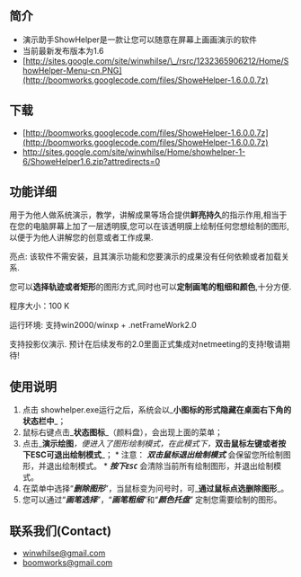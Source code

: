 ## 简介 ##

  * 演示助手ShowHelper是一款让您可以随意在屏幕上画画演示的软件
  * 当前最新发布版本为1.6
  * [http://sites.google.com/site/winwhilse/\_/rsrc/1232365906212/Home/ShowHelper-Menu-cn.PNG](http://boomworks.googlecode.com/files/ShoweHelper-1.6.0.0.7z)

## 下载 ##
  * [http://boomworks.googlecode.com/files/ShoweHelper-1.6.0.0.7z](http://boomworks.googlecode.com/files/ShoweHelper-1.6.0.0.7z)
  * http://sites.google.com/site/winwhilse/Home/showhelper-1-6/ShoweHelper1.6.zip?attredirects=0

## 功能详细 ##

用于为他人做系统演示，教学，讲解成果等场合提供**鲜亮持久**的指示作用,相当于在您的电脑屏幕上加了一层透明膜,您可以在该透明膜上绘制任何您想绘制的图形,以便于为他人讲解您的创意或者工作成果.

亮点: 该软件不需安装，且其演示功能和您要演示的成果没有任何依赖或者加载关系.

您可以**选择轨迹或者矩形**的图形方式,同时也可以**定制画笔的粗细和颜色**,十分方便.

程序大小：100 K

运行环境: 支持win2000/winxp  + .netFrameWork2.0

支持投影仪演示. 预计在后续发布的2.0里面正式集成对netmeeting的支持!敬请期待!

## 使用说明 ##

  1. 点击 showhelper.exe运行之后，系统会以_**小图标的形式隐藏在桌面右下角的状态栏中**_；
  1. 鼠标右键点击_**状态图标**_（颜料盘），会出现上面的菜单；
  1. 点击_**演示绘图**_，便进入了图形绘制模式，在此模式下，_**双击鼠标左键或者按下ESC可退出绘制模式**_；
    * 注意： _**双击鼠标退出绘制模式**_   会保留您所绘制图形，并退出绘制模式。
    * _**按下`ESC`**_   会清除当前所有绘制图形，并退出绘制模式。
  1. 在菜单中选择“_**删除图形**_”，当鼠标变为问号时，可_**通过鼠标点选删除图形**_。
  1. 您可以通过“_**画笔选择**_”，“_**画笔粗细**_”和“_**颜色托盘**_” 定制您需要绘制的图形。

## 联系我们(Contact) ##
  * [winwhilse@gmail.com](mailto:winwhilse@gmail.com)
  * [boomworks@gmail.com](mailto:boomworks@gmail.com)